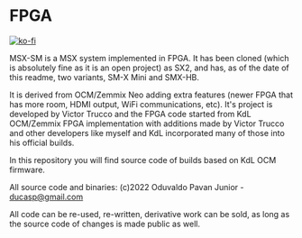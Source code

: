 # FPGA

[![ko-fi](https://ko-fi.com/img/githubbutton_sm.svg)](https://ko-fi.com/R6R2BRGX6)

MSX-SM is a MSX system implemented in FPGA. It has been cloned (which is
absolutely fine as it is an open project) as SX2, and has, as of the date of
this readme, two variants, SM-X Mini and SMX-HB.

It is derived from OCM/Zemmix Neo adding extra features (newer FPGA that has 
more room, HDMI output, WiFi communications, etc). It's project is developed
by Victor Trucco and the FPGA code started from KdL OCM/Zemmix FPGA 
implementation with additions made by Victor Trucco and other developers like
myself and KdL incorporated many of those into his official builds.

In this repository you will find source code of builds based on KdL OCM
firmware.

All source code and binaries:
(c)2022 Oduvaldo Pavan Junior - ducasp@gmail.com

All code can be re-used, re-written, derivative work can be sold, as long as the
source code of changes is made public as well.
